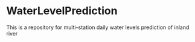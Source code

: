 # WaterLevelPrediction
This is a repository for multi-station daily water levels prediction of inland river
